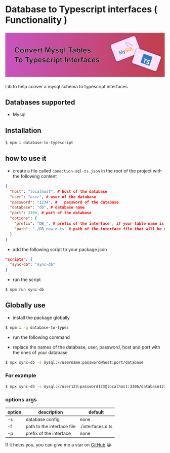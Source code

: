 # Database to Typescript interfaces  ( Functionality ) 

![alt](https://raw.githubusercontent.com/EdwinGeul01/database-to-typeScript/refs/heads/main/banner.png)

Lib to help conver a mysql schema to typescript interfaces

## Databases supported

- Mysql

## Installation

```bash
$ npm i database-to-typescript
```

## how to use it

- create a file called `conection-sql-ts.json` in the root of the project with the following content

```json
{
  "host": "localhost", # host of the database
  "user": "user", # user of the database
  "password": "1234", #   password of the database
  "database": "db", # database name
  "port": 3306, # port of the database
  "options": {
    "prefix": "DB_", # prefix of the interface , if your table name is "users" the interface will be named DB_users
    "path": "./DB_new.d.ts" # path of the interface file that will be created
  }
}
```

- add the following script to your package.json

```json
"scripts": {
  "sync-db": "sync-db"
}
```

- run the script

```bash
$ npm run sync-db
```

## Globally use

- install the package globally

```bash
$ npm i -g database-to-types
```

- run the following command

- replace the names of the database, user, password, host and port with the ones of your database

```bash
$ npx sync-db -s mysql://username:password@host:port/database
```

### For example

```bash
$ npx sync-db -s mysql://user123:password123@localhost:3306/database123
```

### options args

| option | description                | default           |
| ------ | -------------------------- | ----------------- |
| -s     | database config            | none              |
| -f     | path to the interface file | ./interfaces.d.ts |
| -p     | prefix of the interface    | none              |

If it helps you, you can give me a star on [GitHub](https://github.com/EdwinGeul01/mysql-to-types) 😀
